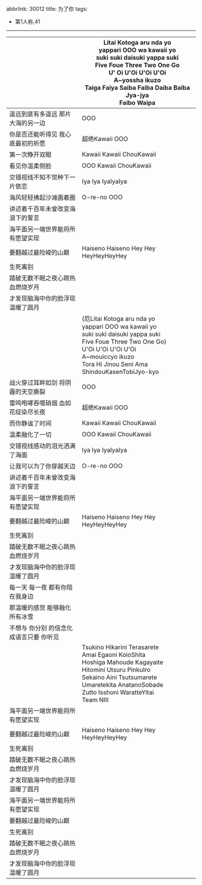 abbrlink: 30012
title: 为了你
tags:
  - 第1人称,41
---
|      |Litai Kotoga aru nda yo<br>yappari OOO wa kawaii yo<br>suki suki daisuki yappa suki<br>Five Foue Three Two One Go<br>U' Oi U'Oi U'Oi U'Oi<br>A~yossha ikuzo<br>Taiga Faiya Saiba Faiba Daiba Baiba Jya-jya<br>Faibo Waipa|
|--|--|
|遥远到底有多遥远 那片大海的另一边|OOO|
|你是否还能听得见 我心底最初的祈愿|超绝Kawaii OOO|
|第一次睁开双眼|Kawaii Kawaii ChouKawaii |
|看见你温柔侧脸|OOO Kawaii ChouKawaii|
|交错视线不知不觉种下一片依恋|Iya Iya IyaIyaIya |
|海风轻轻拂起沙滩画着圈|O-re-no OOO|
|讲述着千百年未曾改变海浪下的誓言|      |
|海平面另一端世界能将所有愿望实现|      |
|要翻越过最险峻的山巅|Haiseno Haiseno Hey Hey HeyHeyHeyHey|
|生死离别|      |
|踏破无数不眠之夜心跳热血燃烧岁月|      |
|才发现脑海中你的脸浮现温暖了圆月|      |
|      |(厄Litai Kotoga aru nda yo<br>yappari OOO wa kawaii yo<br>suki suki daisuki yappa suki<br>Five Foue Three Two One Go)<br>U'Oi U'Oi U'Oi U'Oi<br>A~mouiccyo ikuzo<br>Tora Hi Jinou Seni Ama ShindouKasenTobiJyo-kyo|
|战火穿过耳畔如剑 将阴霾的天空撕裂|OOO|
|雷鸣咆哮吞噬硝烟 血如花绽染尽长夜|超绝Kawaii OOO|
|而你静谧了时间|Kawaii Kawaii ChouKawaii |
|温柔融化了一切|OOO Kawaii ChouKawaii|
|交错视线感动的泪光洒满了海面|Iya Iya IyaIyaIya |
|让我可以为了你穿越天边|O-re-no OOO|
|讲述着千百年未曾改变海浪下的誓言|      |
|海平面另一端世界能将所有愿望实现|      |
|要翻越过最险峻的山巅|Haiseno Haiseno Hey Hey HeyHeyHeyHey|
|生死离别|      |
|踏破无数不眠之夜心跳热血燃烧岁月|      |
|才发现脑海中你的脸浮现温暖了圆月|      |
|每一天 每一夜 都有你陪在我身边|      |
|那温暖的感觉 能够融化所有冰雪|      |
|不想与 你分别 的信念化成语言只要 你听见|      |
|      |Tsukino Hikarini Terasarete<br>Amai Egaoni KoioShita<br>Hoshiga Mahoude Kagayaite<br>Hitomini Utsuru PinkuIro<br>Sekaino Aini Tsutsumarete<br>Umaretekita AnatanoSobade<br>Zutto Isshoni WaratteYitai<br>Team NIII|
|海平面另一端世界能将所有愿望实现|      |
|要翻越过最险峻的山巅|Haiseno Haiseno Hey Hey HeyHeyHeyHey|
|生死离别|      |
|踏破无数不眠之夜心跳热血燃烧岁月|      |
|才发现脑海中你的脸浮现温暖了圆月|      |
|海平面另一端世界能将所有愿望实现|      |
|要翻越过最险峻的山巅|      |
|生死离别|      |
|踏破无数不眠之夜心跳热血燃烧岁月|      |
|才发现脑海中你的脸浮现温暖了圆月|      |
